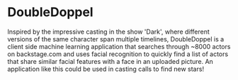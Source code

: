 # DoubleDoppel
Inspired by the impressive casting in the show 'Dark', where different versions of the same character span multiple timelines, DoubleDoppel is a client side machine learning application that searches through ~8000 actors on backstage.com and uses facial recognition to quickly find a list of actors that share similar facial features with a face in an uploaded picture. An application like this could be used in casting calls to find new stars!
